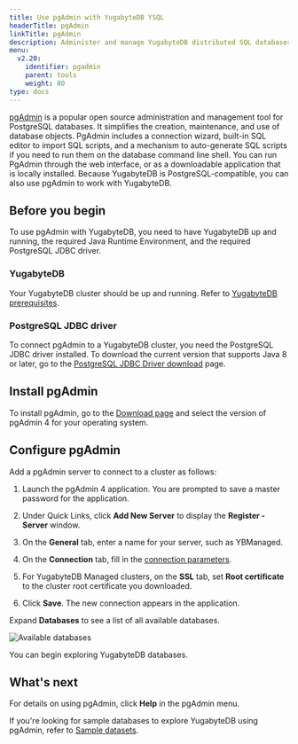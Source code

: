 ```yaml
---
title: Use pgAdmin with YugabyteDB YSQL
headerTitle: pgAdmin
linkTitle: pgAdmin
description: Administer and manage YugabyteDB distributed SQL databases using pgAdmin.
menu:
  v2.20:
    identifier: pgadmin
    parent: tools
    weight: 80
type: docs
---
```


[pgAdmin](https://pgadmin.org) is a popular open source administration and management tool for PostgreSQL databases. It simplifies the creation, maintenance, and use of database objects. PgAdmin includes a connection wizard, built-in SQL editor to import SQL scripts, and a mechanism to auto-generate SQL scripts if you need to run them on the database command line shell. You can run PgAdmin through the web interface, or as a downloadable application that is locally installed. Because YugabyteDB is PostgreSQL-compatible, you can also use pgAdmin to work with YugabyteDB.

## Before you begin

To use pgAdmin with YugabyteDB, you need to have YugabyteDB up and running, the required Java Runtime Environment, and the required PostgreSQL JDBC driver.

### YugabyteDB

Your YugabyteDB cluster should be up and running. Refer to [YugabyteDB prerequisites](../#yugabytedb-prerequisites).

### PostgreSQL JDBC driver

To connect pgAdmin to a YugabyteDB cluster, you need the PostgreSQL JDBC driver installed. To download the current version that supports Java 8 or later, go to the [PostgreSQL JDBC Driver download](https://jdbc.postgresql.org/download/) page.

## Install pgAdmin

To install pgAdmin, go to the [Download page](https://www.pgadmin.org/download/) and select the version of pgAdmin 4 for your operating system.

## Configure pgAdmin

Add a pgAdmin server to connect to a cluster as follows:

1. Launch the pgAdmin 4 application. You are prompted to save a master password for the application.

1. Under Quick Links, click **Add New Server** to display the **Register - Server** window.

1. On the **General** tab, enter a name for your server, such as YBManaged.

1. On the **Connection** tab, fill in the [connection parameters](../#connection-parameters).

1. For YugabyteDB Managed clusters, on the **SSL** tab, set **Root certificate** to the cluster root certificate you downloaded.

1. Click **Save**. The new connection appears in the application.

Expand **Databases** to see a list of all available databases.

![Available databases](/images/develop/tools/pgadmin/pgadmin-list-of-databases.png)

You can begin exploring YugabyteDB databases.

## What's next

For details on using pgAdmin, click **Help** in the pgAdmin menu.

If you're looking for sample databases to explore YugabyteDB using pgAdmin, refer to [Sample datasets](../../sample-data/).
